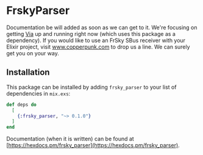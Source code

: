 # FrskyParser

Documentation be will added as soon as we can get to it. We're focusing on getting [Via](https://github.com/copperpunk-elixir/via) up and running right now (which uses this package as a dependency). If you would like to use an FrSky SBus receiver with your Elixir project, visit www.copperpunk.com to drop us a line. We can surely get you on your way.

## Installation

This package can be installed by adding `frsky_parser` to your list of dependencies in `mix.exs`:

```elixir
def deps do
  [
    {:frsky_parser, "~> 0.1.0"}
  ]
end
```

Documentation (when it is written) can be found at [https://hexdocs.pm/frsky_parser](https://hexdocs.pm/frsky_parser).

